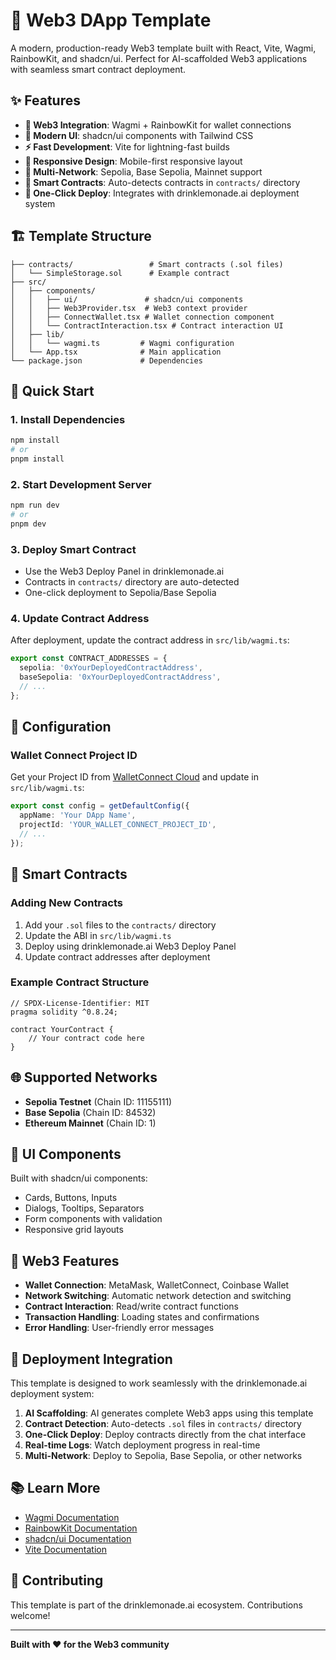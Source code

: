 # 🚀 Web3 DApp Template

A modern, production-ready Web3 template built with React, Vite, Wagmi, RainbowKit, and shadcn/ui. Perfect for AI-scaffolded Web3 applications with seamless smart contract deployment.

## ✨ Features

- **🔗 Web3 Integration**: Wagmi + RainbowKit for wallet connections
- **🎨 Modern UI**: shadcn/ui components with Tailwind CSS
- **⚡ Fast Development**: Vite for lightning-fast builds
- **📱 Responsive Design**: Mobile-first responsive layout
- **🔐 Multi-Network**: Sepolia, Base Sepolia, Mainnet support
- **📄 Smart Contracts**: Auto-detects contracts in `contracts/` directory
- **🚀 One-Click Deploy**: Integrates with drinklemonade.ai deployment system

## 🏗️ Template Structure

```
├── contracts/                 # Smart contracts (.sol files)
│   └── SimpleStorage.sol      # Example contract
├── src/
│   ├── components/
│   │   ├── ui/               # shadcn/ui components
│   │   ├── Web3Provider.tsx  # Web3 context provider
│   │   ├── ConnectWallet.tsx # Wallet connection component
│   │   └── ContractInteraction.tsx # Contract interaction UI
│   ├── lib/
│   │   └── wagmi.ts         # Wagmi configuration
│   └── App.tsx              # Main application
└── package.json             # Dependencies
```

## 🚀 Quick Start

### 1. Install Dependencies
```bash
npm install
# or
pnpm install
```

### 2. Start Development Server
```bash
npm run dev
# or
pnpm dev
```

### 3. Deploy Smart Contract
- Use the Web3 Deploy Panel in drinklemonade.ai
- Contracts in `contracts/` directory are auto-detected
- One-click deployment to Sepolia/Base Sepolia

### 4. Update Contract Address
After deployment, update the contract address in `src/lib/wagmi.ts`:
```typescript
export const CONTRACT_ADDRESSES = {
  sepolia: '0xYourDeployedContractAddress',
  baseSepolia: '0xYourDeployedContractAddress',
  // ...
};
```

## 🔧 Configuration

### Wallet Connect Project ID
Get your Project ID from [WalletConnect Cloud](https://cloud.walletconnect.com) and update in `src/lib/wagmi.ts`:

```typescript
export const config = getDefaultConfig({
  appName: 'Your DApp Name',
  projectId: 'YOUR_WALLET_CONNECT_PROJECT_ID',
  // ...
});
```

## 📄 Smart Contracts

### Adding New Contracts
1. Add your `.sol` files to the `contracts/` directory
2. Update the ABI in `src/lib/wagmi.ts`
3. Deploy using drinklemonade.ai Web3 Deploy Panel
4. Update contract addresses after deployment

### Example Contract Structure
```solidity
// SPDX-License-Identifier: MIT
pragma solidity ^0.8.24;

contract YourContract {
    // Your contract code here
}
```

## 🌐 Supported Networks

- **Sepolia Testnet** (Chain ID: 11155111)
- **Base Sepolia** (Chain ID: 84532)  
- **Ethereum Mainnet** (Chain ID: 1)

## 🎨 UI Components

Built with shadcn/ui components:
- Cards, Buttons, Inputs
- Dialogs, Tooltips, Separators
- Form components with validation
- Responsive grid layouts

## 🔗 Web3 Features

- **Wallet Connection**: MetaMask, WalletConnect, Coinbase Wallet
- **Network Switching**: Automatic network detection and switching
- **Contract Interaction**: Read/write contract functions
- **Transaction Handling**: Loading states and confirmations
- **Error Handling**: User-friendly error messages

## 🚀 Deployment Integration

This template is designed to work seamlessly with the drinklemonade.ai deployment system:

1. **AI Scaffolding**: AI generates complete Web3 apps using this template
2. **Contract Detection**: Auto-detects `.sol` files in `contracts/` directory
3. **One-Click Deploy**: Deploy contracts directly from the chat interface
4. **Real-time Logs**: Watch deployment progress in real-time
5. **Multi-Network**: Deploy to Sepolia, Base Sepolia, or other networks

## 📚 Learn More

- [Wagmi Documentation](https://wagmi.sh)
- [RainbowKit Documentation](https://rainbowkit.com)
- [shadcn/ui Documentation](https://ui.shadcn.com)
- [Vite Documentation](https://vitejs.dev)

## 🤝 Contributing

This template is part of the drinklemonade.ai ecosystem. Contributions welcome!

---

**Built with ❤️ for the Web3 community**
